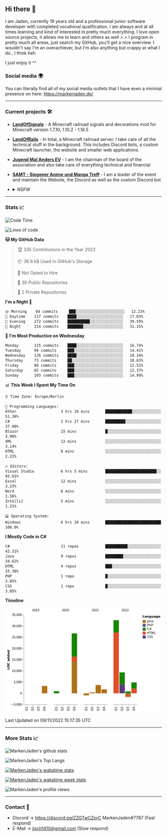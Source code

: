 ## Hi there 👋
I am Jaden, currently 19 years old and a professional junior software developer with completed vocational qualification. I am always and at all times learning and kind of interested in pretty much everything. I love open source projects, it allows me to learn and others as well >.>
I program in pretty much all areas, just search my GitHub, you'll get a nice overview.
I wouldn't say I'm an overachiever, but I'm also anything but crappy at what I do.. I think heh

I just enjoy it ^^

### Social media 🌍

You can literally find all of my social media outlets that I have even a minimal presence on here: https://markenjaden.de/

---

### Current projects 🛠

* [**LandOfSignals**](https://github.com/LandOfRails/LandOfSignals) - A Minecraft railroad signals and decorations mod for Minecraft version 1.7.10, 1.10.2 - 1.16.5
* [**LandOfRails**](https://github.com/LandOfRails) - In total, a Minecraft railroad server. I take care of all the technical stuff in the background. This includes Discord bots, a custom Minecraft launcher, the website and smaller web applications.
* [**Jugend Mal Anders EV**](https://jugendmalanders.de/) - I am the chairman of the board of the association and also take care of everything technical and financial
* [**SAMT - Siegener Anime und Manga Treff**](https://github.com/Siegener-Anime-und-Manga-Treff-SAMT) - I am a leader of the event and maintain the Website, the Discord as well as the custom Discord bot
* <details> 
  <summary>NSFW</summary>
  
  [**Nekos**](https://github.com/MarkenJaden/Nekos) - Website providing you with random lewd neko pics
  
</details>

---

### Stats 📈

<!--START_SECTION:waka-->
![Code Time](http://img.shields.io/badge/Code%20Time-978%20hrs%201%20min-blue)

![Lines of code](https://img.shields.io/badge/From%20Hello%20World%20I%27ve%20Written-82%20Thousand%20lines%20of%20code-blue)

**🐱 My GitHub Data** 

> 🏆 335 Contributions in the Year 2022
 > 
> 📦 36.9 kB Used in GitHub's Storage 
 > 
> 🚫 Not Opted to Hire
 > 
> 📜 30 Public Repositories 
 > 
> 🔑 2 Private Repositories  
 > 
**I'm a Night 🦉** 

```text
🌞 Morning    84 commits     ███░░░░░░░░░░░░░░░░░░░░░░   12.23% 
🌆 Daytime    117 commits    ████░░░░░░░░░░░░░░░░░░░░░   17.03% 
🌃 Evening    272 commits    ██████████░░░░░░░░░░░░░░░   39.59% 
🌙 Night      214 commits    ███████░░░░░░░░░░░░░░░░░░   31.15%

```
📅 **I'm Most Productive on Wednesday** 

```text
Monday       115 commits    ████░░░░░░░░░░░░░░░░░░░░░   16.74% 
Tuesday      99 commits     ███░░░░░░░░░░░░░░░░░░░░░░   14.41% 
Wednesday    126 commits    ████░░░░░░░░░░░░░░░░░░░░░   18.34% 
Thursday     73 commits     ██░░░░░░░░░░░░░░░░░░░░░░░   10.63% 
Friday       86 commits     ███░░░░░░░░░░░░░░░░░░░░░░   12.52% 
Saturday     85 commits     ███░░░░░░░░░░░░░░░░░░░░░░   12.37% 
Sunday       103 commits    ███░░░░░░░░░░░░░░░░░░░░░░   14.99%

```


📊 **This Week I Spent My Time On** 

```text
⌚︎ Time Zone: Europe/Berlin

💬 Programming Languages: 
Other                    3 hrs 19 mins       ████████████░░░░░░░░░░░░░   51.36% 
C#                       2 hrs 27 mins       █████████░░░░░░░░░░░░░░░░   37.98% 
Blazor                   15 mins             █░░░░░░░░░░░░░░░░░░░░░░░░   3.98% 
XML                      12 mins             ░░░░░░░░░░░░░░░░░░░░░░░░░   3.14% 
HTML                     8 mins              ░░░░░░░░░░░░░░░░░░░░░░░░░   2.22%

🔥 Editors: 
Visual Studio            6 hrs 5 mins        ███████████████████████░░   93.91% 
Excel                    12 mins             ░░░░░░░░░░░░░░░░░░░░░░░░░   3.23% 
Word                     6 mins              ░░░░░░░░░░░░░░░░░░░░░░░░░   1.56% 
IntelliJ                 5 mins              ░░░░░░░░░░░░░░░░░░░░░░░░░   1.31%

💻 Operating System: 
Windows                  6 hrs 29 mins       █████████████████████████   100.0%

```

**I Mostly Code in C#** 

```text
C#                       11 repos            ██████████░░░░░░░░░░░░░░░   42.31% 
Java                     9 repos             ████████░░░░░░░░░░░░░░░░░   34.62% 
HTML                     4 repos             ███░░░░░░░░░░░░░░░░░░░░░░   15.38% 
PHP                      1 repo              █░░░░░░░░░░░░░░░░░░░░░░░░   3.85% 
CSS                      1 repo              █░░░░░░░░░░░░░░░░░░░░░░░░   3.85%

```


**Timeline**

![Chart not found](https://raw.githubusercontent.com/MarkenJaden/MarkenJaden/main/charts/bar_graph.png) 


 Last Updated on 09/11/2022 15:17:35 UTC
<!--END_SECTION:waka-->

---

### More Stats 📈

![MarkenJaden's github stats](https://github-readme-stats.vercel.app/api?username=MarkenJaden&count_private=true&show_icons=true&theme=radical)

![MarkenJaden's Top Langs](https://github-readme-stats.vercel.app/api/top-langs/?username=MarkenJaden&theme=radical)

[![MarkenJaden's wakatime stats](https://github-readme-stats.vercel.app/api/wakatime?username=MarkenJaden&theme=radical)](https://wakatime.com/@17f322c9-222a-48b4-9e15-983c41f7aed4)

[![MarkenJaden's wakatime week stats](https://wakatime.com/badge/user/17f322c9-222a-48b4-9e15-983c41f7aed4.svg)](https://wakatime.com/@17f322c9-222a-48b4-9e15-983c41f7aed4)

<!--[![MarkenJaden's Codewars stats](https://www.codewars.com/users/MarkenJaden/badges/large)](https://www.codewars.com/users/MarkenJaden)-->

![MarkenJaden's profile views](https://komarev.com/ghpvc/?username=MarkenJaden)

---

### Contact 💌

* Discord -> https://discord.gg/ZZGTwCZprC MarkenJaden#7787 (Fast respond)
* E-Mail -> jjsch1410@gmail.com (Slow respond)



<!--
**MarkenJaden/MarkenJaden** is a ✨ _special_ ✨ repository because its `README.md` (this file) appears on your GitHub profile.

Here are some ideas to get you started:

- 🔭 I’m currently working on ...
- 🌱 I’m currently learning ...
- 👯 I’m looking to collaborate on ...
- 🤔 I’m looking for help with ...
- 💬 Ask me about ...
- 📫 How to reach me: ...
- 😄 Pronouns: ...
- ⚡ Fun fact: ...
-->

